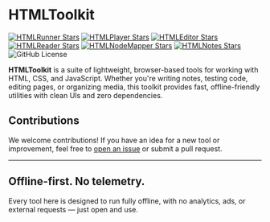 # HTMLToolkit

[![HTMLRunner Stars](https://img.shields.io/github/stars/HTMLToolkit/HTMLRunner?style=flat-square)](https://github.com/HTMLToolkit/HTMLRunner/stargazers)
[![HTMLPlayer Stars](https://img.shields.io/github/stars/HTMLToolkit/HTMLPlayer?style=flat-square)](https://github.com/HTMLToolkit/HTMLPlayer/stargazers)
[![HTMLEditor Stars](https://img.shields.io/github/stars/HTMLToolkit/HTMLPlayer?style=flat-square)](https://github.com/HTMLToolkit/HTMLEditor/stargazers)
[![HTMLReader Stars](https://img.shields.io/github/stars/HTMLToolkit/HTMLPlayer?style=flat-square)](https://github.com/HTMLToolkit/HTMLReader/stargazers)
[![HTMLNodeMapper Stars](https://img.shields.io/github/stars/HTMLToolkit/HTMLPlayer?style=flat-square)](https://github.com/HTMLToolkit/HTMLNodeMapper/stargazers)
[![HTMLNotes Stars](https://img.shields.io/github/stars/HTMLToolkit/HTMLPlayer?style=flat-square)](https://github.com/HTMLToolkit/HTMLNotes/stargazers)
<img alt="GitHub License" src="https://img.shields.io/github/license/HTMLToolkit/HTMLRunner">


**HTMLToolkit** is a suite of lightweight, browser-based tools for working with HTML, CSS, and JavaScript. Whether you're writing notes, testing code, editing pages, or organizing media, this toolkit provides fast, offline-friendly utilities with clean UIs and zero dependencies.

## Contributions

We welcome contributions! If you have an idea for a new tool or improvement, feel free to [open an issue](https://github.com/HTMLToolkit) or submit a pull request.

---

## Offline-first. No telemetry.

Every tool here is designed to run fully offline, with no analytics, ads, or external requests — just open and use.
